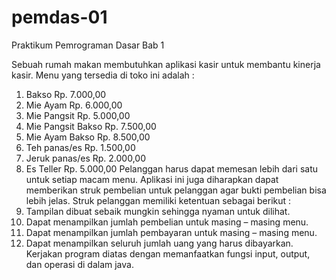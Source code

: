 # pemdas-01
Praktikum Pemrograman Dasar Bab 1

Sebuah rumah makan membutuhkan aplikasi kasir untuk membantu kinerja kasir. Menu yang tersedia di toko ini adalah : 
  1.	Bakso			Rp. 7.000,00
  2.	Mie Ayam		Rp. 6.000,00
  3.	Mie Pangsit		Rp. 5.000,00
  4.	Mie Pangsit Bakso	Rp. 7.500,00
  5.	Mie Ayam Bakso	Rp. 8.500,00
  6.	Teh panas/es		Rp. 1.500,00
  7.	Jeruk panas/es		Rp. 2.000,00
  8.	Es Teller		Rp. 5.000,00
Pelanggan harus dapat memesan lebih dari satu untuk setiap macam menu. Aplikasi ini juga diharapkan dapat memberikan struk pembelian untuk pelanggan agar bukti pembelian bisa lebih jelas. Struk pelanggan memiliki ketentuan sebagai berikut :
  1.	Tampilan dibuat sebaik mungkin sehingga nyaman untuk dilihat.
  2.	Dapat menampilkan jumlah pembelian untuk masing – masing menu.
  3.	Dapat menampilkan jumlah pembayaran untuk masing – masing menu.
  4.	Dapat menampilkan seluruh jumlah uang yang harus dibayarkan.
Kerjakan program diatas dengan memanfaatkan fungsi input, output, dan operasi di dalam java.
